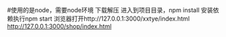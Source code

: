 #使用的是node，需要node环境 
下载解压
进入到项目目录，npm install 安装依赖执行npm start
浏览器打开http://127.0.0.1:3000/xxtye/index.html
http://127.0.0.1:3000/shop/index.html
